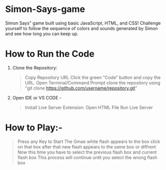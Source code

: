 # Simon-Says-game

Simon Says" game built using basic JavaScript, HTML, and CSS! Challenge yourself to follow the sequence of colors and sounds generated by Simon and see how long you can keep up.

# How to Run the Code

1. Clone the Repository:

    >Copy Repository URL
    >Click the green "Code" button and copy the URL.
    >Open Terminal/Command Prompt
    >clone the repository using "git clone https://github.com/username/repository.git"

2. Open IDE or VS CODE - 

    > Install Live Server Extension:
    > Open HTML File
    > Run Live Server 


# How to Play:-

   > Press any Key to Start The Gmae
   > white flash appears to the box
   > click on that box
   > after that new flash appears to the same box or diffrent 
   > Now this time you have to select the previous flash box and current flash box 
   > This process will continue until you select the wrong flash box

